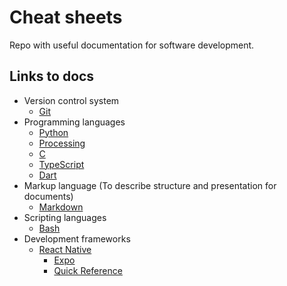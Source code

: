 # Cheat sheets

Repo with useful documentation for software development.

## Links to docs
- Version control system  
    - [Git](Git.md)
- Programming languages
    - [Python](Python.md) 
    - [Processing](Processing.md) 
    - [C](C.md)
    - [TypeScript](TypeScript/TypeScript.md)
    - [Dart](Dart.md)
- Markup language (To describe structure and presentation for documents)
    - [Markdown](Markdown.md)
- Scripting languages
    - [Bash](Bash.md)
- Development frameworks
    - [React Native](/React%20Native/ReactNative.md)
        - [Expo](/React%20Native/Expo/Expo.md)
        - [Quick Reference](/React%20Native/QuickReference.md)

